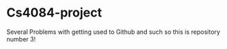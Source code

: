 # Cs4084-project

Several Problems with getting used to Github and such so this is repository number 3!
